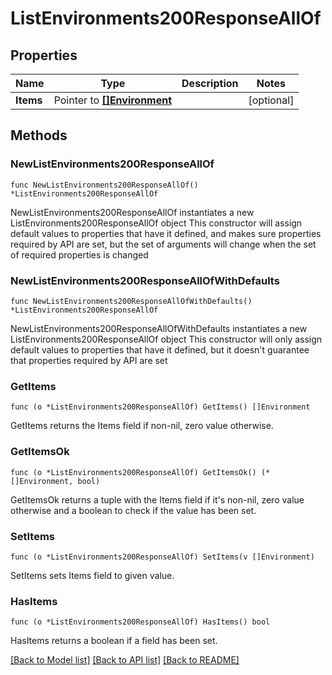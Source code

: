 # ListEnvironments200ResponseAllOf

## Properties

Name | Type | Description | Notes
------------ | ------------- | ------------- | -------------
**Items** | Pointer to [**[]Environment**](Environment.md) |  | [optional] 

## Methods

### NewListEnvironments200ResponseAllOf

`func NewListEnvironments200ResponseAllOf() *ListEnvironments200ResponseAllOf`

NewListEnvironments200ResponseAllOf instantiates a new ListEnvironments200ResponseAllOf object
This constructor will assign default values to properties that have it defined,
and makes sure properties required by API are set, but the set of arguments
will change when the set of required properties is changed

### NewListEnvironments200ResponseAllOfWithDefaults

`func NewListEnvironments200ResponseAllOfWithDefaults() *ListEnvironments200ResponseAllOf`

NewListEnvironments200ResponseAllOfWithDefaults instantiates a new ListEnvironments200ResponseAllOf object
This constructor will only assign default values to properties that have it defined,
but it doesn't guarantee that properties required by API are set

### GetItems

`func (o *ListEnvironments200ResponseAllOf) GetItems() []Environment`

GetItems returns the Items field if non-nil, zero value otherwise.

### GetItemsOk

`func (o *ListEnvironments200ResponseAllOf) GetItemsOk() (*[]Environment, bool)`

GetItemsOk returns a tuple with the Items field if it's non-nil, zero value otherwise
and a boolean to check if the value has been set.

### SetItems

`func (o *ListEnvironments200ResponseAllOf) SetItems(v []Environment)`

SetItems sets Items field to given value.

### HasItems

`func (o *ListEnvironments200ResponseAllOf) HasItems() bool`

HasItems returns a boolean if a field has been set.


[[Back to Model list]](../README.md#documentation-for-models) [[Back to API list]](../README.md#documentation-for-api-endpoints) [[Back to README]](../README.md)


